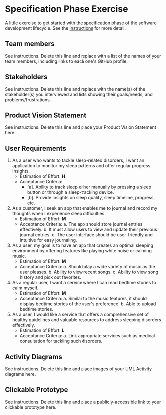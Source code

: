 # Specification Phase Exercise

A little exercise to get started with the specification phase of the software development lifecycle. See the [instructions](instructions.md) for more detail.

## Team members

See instructions. Delete this line and replace with a list of the names of your team members, including links to each one's GitHub profile.

## Stakeholders

See instructions. Delete this line and replace with the name(s) of the stakeholder(s) you interviewed and lists showing their goals/needs, and problems/frustrations.

## Product Vision Statement

See instructions. Delete this line and place your Product Vision Statement here.

## User Requirements

1. As a user who wants to tackle sleep-related disorders, I want an application to monitor my sleep patterns and offer regular progress insights.
   - Estimation of Effort: **H**
   - Acceptance Criteria:
       - [a]. Ability to track sleep either manually by pressing a sleep button or through a sleep-tracking device.
       - [b]. Provide insights on sleep quality, sleep timeline, progress, etc.
2. As a customer, I seek an app that enables me to journal and record my thoughts when I experience sleep difficulties.
   - Estimation of Effort: **M**
   - Acceptance Criteria:
       a. The app should store journal entries effectively.
       b. It must allow users to view and update their previous journal entries.
       c. The user interface should be user-friendly and intuitive for easy journaling.
3. As a user, my goal is to have an app that creates an optimal sleeping environment by offering features like playing white noise or calming music.
   - Estimation of Effort: **M**
   - Acceptance Criteria:
       a. Should play a wide variety of music as the user pleases.
       b. Ability to view recent songs.
       c. Ability to view song history and pick out favorites.
4. As a regular user, I want a service where I can read bedtime stories to calm myself.
   - Estimation of Effort: **M**
   - Acceptance Criteria:
       a. Similar to the music features, it should display bedtime stories of the user's preference.
       b. Able to upload bedtime stories.
5. As a user, I would like a service that offers a comprehensive set of healthy guidelines and valuable resources to address sleeping disorders effectively.
   - Estimation of Effort: **L**
   - Acceptance Criteria:
      a. Link appropriate services such as medical consultation for tackling such disorders.
## Activity Diagrams

See instructions. Delete this line and place images of your UML Activity diagrams here.

## Clickable Prototype

See instructions. Delete this line and place a publicly-accessible link to your clickable prototype here.
